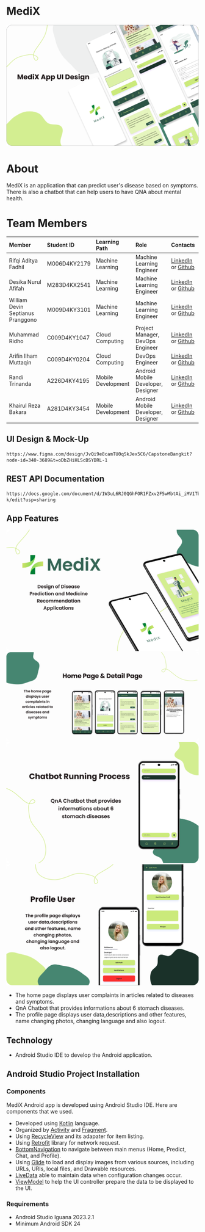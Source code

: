 # MediX
![Feature 1](https://github.com/medixapp/bangkit-capstone-project/blob/main/assets/medix1.png)

# About
MediX is an application that can predict user's disease based on symptoms. There is also a chatbot that can help users to have QNA about mental health.

# Team Members

| Member                            | Student ID     | Learning Path       | Role                                    | Contacts                      |
| :-------------------------------- | :------------- | :------------------ | :-------------------------------------- | :---------------------------- |
| Rifqi Aditya Fadhil               | M006D4KY2179   | Machine Learning    | Machine Learning Engineer               | [LinkedIn](https://www.linkedin.com/in/rifqiadityaf/) or [Github](https://github.com/rifqiadityaf)  |
| Desika Nurul Afifah               | M283D4KX2541   | Machine Learning    | Machine Learning Engineer               | [LinkedIn](https://www.linkedin.com/in/desika-nurul-afifah) or [Github](https://github.com/desikanra)  |
| William Devin Septianus Pranggono | M009D4KY3101   | Machine Learning    | Machine Learning Engineer               | [LinkedIn](https://www.linkedin.com/in/william-devin-septianus-pranggono-292206231/) or [Github](https://github.com/WilliamDevin23)  |
| Muhammad Ridho                    | C009D4KY1047   | Cloud Computing     | Project Manager, DevOps Engineer        | [LinkedIn]() or [Github](https://github.com/ridho237)  |
| Arifin Ilham Muttaqin             | C009D4KY0204   | Cloud Computing     | DevOps Engineer                         | [LinkedIn](https://www.linkedin.com/in/arifin-ilham-muttaqin-127981229/) or [Github](https://github.com/AL1isHere)  |
| Randi Trinanda                    | A226D4KY4195   | Mobile Development  | Android Mobile Developer, Designer      | [LinkedIn](https://www.linkedin.com/in/randi-trinanda-a6824a2b3/) or [Github](https://github.com/randi55)  |
| Khairul Reza Bakara               | A281D4KY3454   | Mobile Development  | Android Mobile Developer, Designer      | [LinkedIn]() or [Github]()  |

## UI Design & Mock-Up
```
https://www.figma.com/design/JvQi9e8camTU0qSkJex5C6/CapstoneBangkit?node-id=340-3689&t=oDbZHiHLScBSYDRL-1
```

## REST API Documentation
```
https://docs.google.com/document/d/1W3uL6RJ0QGhFOR1FZxv2F5wMbtAi_iMV1TbxRax3M-k/edit?usp=sharing
```

## App Features
![Feature 1](https://github.com/medixapp/bangkit-capstone-project/blob/main/assets/medix0.png)
![Feature 2](https://github.com/medixapp/bangkit-capstone-project/blob/main/assets/medix2.png)
![Feature 3](https://github.com/medixapp/bangkit-capstone-project/blob/main/assets/medix3rev.png)
![Feature 4](https://github.com/medixapp/bangkit-capstone-project/blob/main/assets/medix4.png)
* The home page displays user complaints in articles related to diseases and symptoms.
* QnA Chatbot that provides informations about 6 stomach diseases.
* The profile page displays user data,descriptions and other features, name changing photos, changing language and also logout.

## Technology
* Android Studio IDE to develop the Android application.

## Android Studio Project Installation
### Components
MediX Android app is developed using Android Studio IDE. Here are components that we used.
* Developed using [Kotlin](https://kotlinlang.org/) language.
* Organized by [Activity](https://developer.android.com/reference/android/app/Activity) and [Fragment](https://developer.android.com/guide/fragments).
* Using [RecycleView](https://developer.android.com/guide/topics/ui/layout/recyclerview) and its adapater for item listing.
* Using [Retrofit](https://square.github.io/retrofit/) library for network request.
* [BottomNavigation](https://developer.android.com/reference/com/google/android/material/bottomnavigation/BottomNavigationView) to navigate between main menus (Home, Predict, Chat, and Profile).
* Using [Glide](https://bumptech.github.io/glide/) to load and display images from various sources, including URLs, URIs, local files, and Drawable resources.
* [LiveData](https://developer.android.com/reference/android/arch/lifecycle/LiveData) able to maintain data when configuration changes occur.
* [ViewModel](https://developer.android.com/reference/android/arch/lifecycle/ViewModel) to help the UI controller prepare the data to be displayed to the UI.

### Requirements
* Android Studio Iguana 2023.2.1 
* Minimum Android SDK 24
